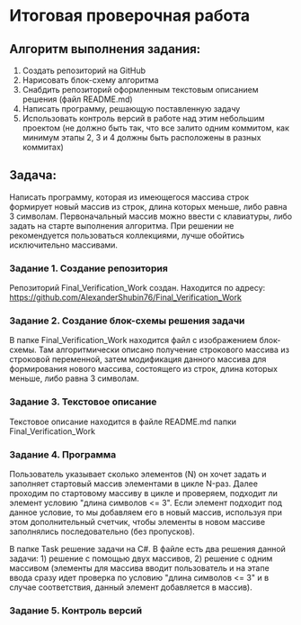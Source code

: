 # **Итоговая проверочная работа**

## Алгоритм выполнения задания:
1. Создать репозиторий на GitHub
2. Нарисовать блок-схему алгоритма
3. Снабдить репозиторий оформленным текстовым описанием решения (файл README.md)
4. Написать программу, решающую поставленную задачу
5. Использовать контроль версий в работе над этим небольшим проектом (не должно быть так, что все залито одним коммитом, как минимум этапы 2, 3 и 4 должны быть расположены в разных коммитах)

## **Задача:** 
Написать программу, которая из имеющегося массива строк формирует новый массив из строк, длина которых меньше, либо равна 3 символам. Первоначальный массив можно ввести с клавиатуры, либо задать на старте выполнения алгоритма. При решении не рекомендуется пользоваться коллекциями, лучше обойтись исключительно массивами.


### Задание 1. Создание репозитория
Репозиторий Final_Verification_Work создан. Находится по адресу: https://github.com/AlexanderShubin76/Final_Verification_Work

### Задание 2. Создание блок-схемы решения задачи
В папке Final_Verification_Work находится файл с изображением блок-схемы. Там алгоритмически описано получение строкового массива из строковой переменной, затем модификация данного массива для формирования нового массива, состоящего из строк, длина которых меньше, либо равна 3 символам. 

### Задание 3. Текстовое описание
Текстовое описание находится в файле README.md папки Final_Verification_Work

### Задание 4. Программа
Пользователь указывает сколько элементов (N) он хочет задать и заполняет стартовый массив элементами в цикле N-раз.
Далее проходим по стартовому массиву в цикле и проверяем, подходит ли элемент условию "длина символов <= 3". Если элемент подходит под данное условие, то мы добавляем его в новый массив, используя при этом дополнительный счетчик, чтобы элементы в новом массиве заполнялись последовательно (без пропусков).

В папке Task решение задачи на C#.
В файле есть два решения данной задачи: 1) решение с помощью двух массивов, 2) решение с одним массивом (элементы для массива вводит пользователь и на этапе ввода сразу идет проверка по условию "длина символов <= 3" и в случае соответствия, данный элемент добавляется в массив).

### Задание 5. Контроль версий

